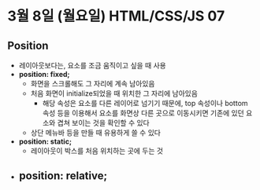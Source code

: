 # 3월 8일 (월요일) HTML/CSS/JS 07

## Position

- 레이아웃보다는, 요소를 조금 움직이고 싶을 때 사용
- **position: fixed;**
  - 화면을 스크롤해도 그 자리에 계속 남아있음
  - 처음 화면이 initialize되었을 때 위치한 그 자리에 남아있음
    - 해당 속성은 요소를 다른 레이어로 넘기기 때문에, top 속성이나 bottom 속성 등을 이용해서 요소를 화면상 다른 곳으로 이동시키면 기존에 있던 요소와 겹쳐 보이는 것을 확인할 수 있다
  - 상단 메뉴바 등을 만들 때 유용하게 쓸 수 있다
- **position: static;**
  - 레이아웃이 박스를 처음 위치하는 곳에 두는 것
- **position: relative;**
  -
